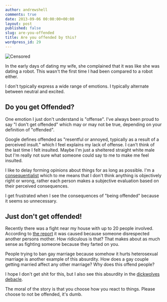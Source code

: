 ```yaml
---
author: andrewshell
comments: true
date: 2013-09-06 00:00:00+00:00
layout: post
published: false
slug: are-you-offended
title: Are you offended by this?
wordpress_id: 29
---
```


![Censored](/uploads/2013/09/censored.jpg)

In the early days of dating my wife, she complained that it was like she was dating a robot.  This wasn't the first time I had been compared to a robot either.

I don't typically express a wide range of emotions. I typically alternate between neutral and excited.

## Do you get Offended?

One emotion I just don't understand is "offense". I've always been proud to say "I don't get offended" which may or may not be true, depending on your definition of "offended".

Google defines offended as "resentful or annoyed, typically as a result of a perceived insult." which I feel explains my lack of offense.  I can't think of the last time I felt insulted.  Maybe I'm just a sheltered straight white male but I'm really not sure what someone could say to me to make me feel insulted.

I like to delay forming opinions about things for as long as possible.  I'm a [consequentialist](http://en.wikipedia.org/wiki/Consequentialism) which to me means that I don't think anything is objectively right or wrong, rather each person makes a subjective evaluation based on their perceived consequences.

I get frustrated when I see the consequences of "being offended" because it seems so unnecessary.

## Just don't get offended!

Recently there was a fight near my house with up to 20 people involved. According to [the report](http://host.madison.com/news/local/crime_and_courts/police-dissing-mom-was-reason-behind-large-southeast-side-street/article_2373946a-cfec-5873-8b16-6fe33db6ac81.html) it was caused because someone disrespected another persons mother.  How ridiculous is that?  That makes about as much sense as fighting someone because they farted on you.

People trying to ban gay marriage because somehow it hurts heterosexual marriage is another example of this absurdity. How does a gay couple getting married affect any other marriage?  Why does this offend people?

I hope I don't get shit for this, but I also see this absurdity in the [dickwolves debacle](http://www.wired.com/underwire/2013/09/penny-arcade-expo-dickwolves/).

The moral of the story is that you choose how you react to things.  Please choose to not be offended, it's dumb.

